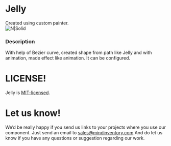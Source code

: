 # Jelly
Created using custom painter.  
![N|Solid](demo.gif)

### Description
With help of Bezier curve, created shape from path like Jelly and with animation, made effect like animation. It can be configured.


# LICENSE!
Jelly is [MIT-licensed](/LICENSE).

# Let us know!
We’d be really happy if you send us links to your projects where you use our component. Just send an email to sales@mindinventory.com And do let us know if you have any questions or suggestion regarding our work.        
